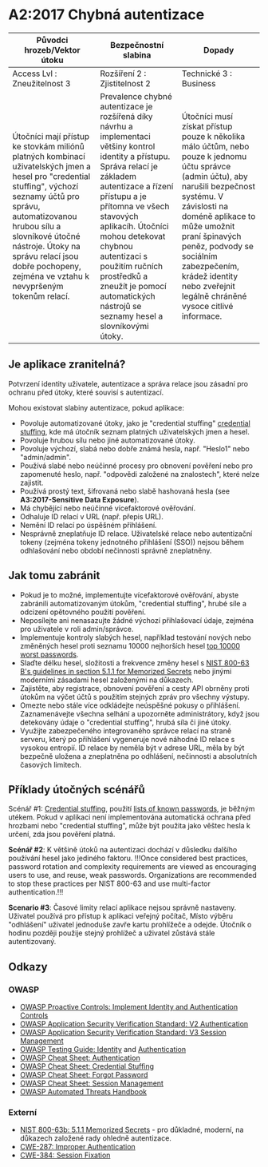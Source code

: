 # A2:2017 Chybná autentizace

| Původci hrozeb/Vektor útoku | Bezpečnostní slabina         | Dopady               |
| -- | -- | -- |
| Access Lvl : Zneužitelnost 3 | Rozšíření 2 : Zjistitelnost 2 | Technické 3 : Business |
| Útočníci mají přístup ke stovkám miliónů platných kombinací uživatelských jmen a hesel pro "credential stuffing", výchozí seznamy účtů pro správu, automatizovanou hrubou sílu a slovníkové útočné nástroje. Útoky na správu relací jsou dobře pochopeny, zejména ve vztahu k nevypršeným tokenům relací. | Prevalence chybné autentizace je rozšířená díky návrhu a implementaci většiny kontrol identity a přístupu. Správa relací je základem autentizace a řízení přístupu a je přítomna ve všech stavových aplikacíh. Útočníci mohou detekovat chybnou autentizaci s použitím ručních prostředků a zneužít je pomocí automatických nástrojů se seznamy hesel a slovníkovými útoky. | Útočníci musí získat přístup pouze k několika málo účtům, nebo pouze k jednomu účtu správce (admin účtu), aby narušili bezpečnost systému. V závislosti na doméně aplikace to může umožnit praní špinavých peněz, podvody se sociálním zabezpečením, krádež identity nebo zveřejnit legálně chráněné vysoce citlivé informace. |

## Je aplikace zranitelná?

Potvrzení identity uživatele, autentizace a správa relace jsou zásadní pro ochranu před útoky, které souvisí s autentizací.

Mohou existovat slabiny autentizace, pokud aplikace:

* Povoluje automatizované útoky, jako je "credential stuffing" [credential stuffing](https://www.owasp.org/index.php/Credential_stuffing), kde má útočník seznam platných uživatelských jmen a hesel.
* Povoluje hrubou sílu nebo jiné automatizované útoky.
* Povoluje výchozí, slabá nebo dobře známá hesla, např. "Heslo1" nebo "admin/admin".
* Používá slabé nebo neúčinné procesy pro obnovení pověření nebo pro zapomenuté heslo, např. "odpovědi založené na znalostech", které nelze zajistit.
* Používá prostý text, šifrovaná nebo slabě hashovaná hesla (see **A3:2017-Sensitive Data Exposure**).
* Má chybějící nebo neúčinné vícefaktorové ověřování.
* Odhaluje ID relací v URL (např. přepis URL).
* Nemění ID relací po úspěšném přihlášení.
* Nesprávně zneplatňuje ID relace. Uživatelské relace nebo autentizační tokeny (zejména tokeny jednotného přihlášení (SSO)) nejsou během odhlašování nebo období nečinnosti správně zneplatněny.

## Jak tomu zabránit

* Pokud je to možné, implementujte vícefaktorové ověřování, abyste zabránili automatizovaným útokům, "credential stuffing", hrubé síle a odcizení opětovného použití pověření. 
* Neposílejte ani nenasazujte žádné výchozí přihlašovací údaje, zejména pro uživatele v roli admin/správce.
* Implementuje kontroly slabých hesel, například testování nových nebo změněných hesel proti seznamu 10000 nejhorších hesel [top 10000 worst passwords](https://github.com/danielmiessler/SecLists/tree/master/Passwords).
* Slaďte délku hesel, složitosti a frekvence změny hesel s [NIST 800-63 B's guidelines in section 5.1.1 for Memorized Secrets](https://pages.nist.gov/800-63-3/sp800-63b.html#memsecret) nebo jinými moderními zásadami hesel založenými na důkazech.
* Zajistěte, aby registrace, obnovení pověření a cesty API obrněny proti útokům na výčet účtů s použitím stejných zpráv pro všechny výstupy.
* Omezte nebo stále více odkládejte neúspěšné pokusy o přihlášení. Zaznamenávejte všechna selhání a upozorněte administrátory, když jsou detekovány údaje o "credential stuffing", hrubá síla či jiné útoky.
* Využijte zabezpečeného integrovaného správce relací na straně serveru, který po přihlášení vygeneruje nové náhodné ID relace s vysokou entropií. ID relace by neměla být v adrese URL, měla by být bezpečně uložena a zneplatněna po odhlášení, nečinnosti a absolutních časových limitech.

## Příklady útočných scénářů

Scénář #1: [Credential stuffing](https://www.owasp.org/index.php/Credential_stuffing), použití [lists of known passwords](https://github.com/danielmiessler/SecLists), je běžným utékem. Pokud v aplikaci není implementována automatická ochrana před hrozbami nebo "credential stuffing", může být použita jako věštec hesla k určení, zda jsou pověření platná.

**Scénář #2**: K většině útoků na autentizaci dochází v důsledku dalšího používání hesel jako jediného faktoru.    !!!Once considered best practices, password rotation and complexity requirements are viewed as encouraging users to use, and reuse, weak passwords. Organizations are recommended to stop these practices per NIST 800-63 and use multi-factor authentication.!!!

**Scenario #3**: Časové limity relací aplikace nejsou správně nastaveny. Uživatel používá pro přístup k aplikaci veřejný počítač, Místo výběru "odhlášení" uživatel jednoduše zavře kartu prohlížeče a odejde. Útočník o hodinu později použije stejný prohlížeč a uživatel zůstává stále autentizovaný.

## Odkazy

### OWASP

* [OWASP Proactive Controls: Implement Identity and Authentication Controls](https://www.owasp.org/index.php/OWASP_Proactive_Controls#5:_Implement_Identity_and_Authentication_Controls)
* [OWASP Application Security Verification Standard: V2 Authentication](https://www.owasp.org/index.php/Category:OWASP_Application_Security_Verification_Standard_Project#tab=Home)
* [OWASP Application Security Verification Standard: V3 Session Management](https://www.owasp.org/index.php/Category:OWASP_Application_Security_Verification_Standard_Project#tab=Home)
* [OWASP Testing Guide: Identity](https://www.owasp.org/index.php/Testing_Identity_Management)
 and [Authentication](https://www.owasp.org/index.php/Testing_for_authentication)
* [OWASP Cheat Sheet: Authentication](https://www.owasp.org/index.php/Authentication_Cheat_Sheet)
* [OWASP Cheat Sheet: Credential Stuffing](https://www.owasp.org/index.php/Credential_Stuffing_Prevention_Cheat_Sheet)
* [OWASP Cheat Sheet: Forgot Password](https://www.owasp.org/index.php/Forgot_Password_Cheat_Sheet)
* [OWASP Cheat Sheet: Session Management](https://www.owasp.org/index.php/Session_Management_Cheat_Sheet)
* [OWASP Automated Threats Handbook](https://www.owasp.org/index.php/OWASP_Automated_Threats_to_Web_Applications)

### Externí

* [NIST 800-63b: 5.1.1 Memorized Secrets](https://pages.nist.gov/800-63-3/sp800-63b.html#memsecret) - pro důkladné, moderní, na důkazech založené rady ohledně autentizace.
* [CWE-287: Improper Authentication](https://cwe.mitre.org/data/definitions/287.html)
* [CWE-384: Session Fixation](https://cwe.mitre.org/data/definitions/384.html)
